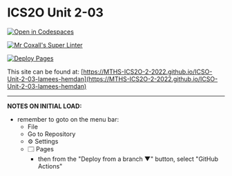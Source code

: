# ICS2O Unit 2-03

[![Open in Codespaces](https://classroom.github.com/assets/launch-codespace-f4981d0f882b2a3f0472912d15f9806d57e124e0fc890972558857b51b24a6f9.svg)](https://classroom.github.com/open-in-codespaces?assignment_repo_id=10331411)

[![Mr Coxall's Super Linter](https://github.com/MTHS-ICS2O-2-2022/ICSO-Unit-2-03-lamees-hemdan/workflows/Mr%20Coxall's%20Super%20Linter/badge.svg)](https://github.com/MTHS-ICS2O-2-2022/ICSO-Unit-2-03-lamees-hemdan/actions)

[![Deploy Pages](https://github.com/MTHS-ICS2O-2-2022/ICSO-Unit-2-03-lamees-hemdan/workflows/Deploy%20Pages/badge.svg)](https://github.com/MTHS-ICS2O-2-2022/ICSO-Unit-2-03-lamees-hemdan/actions)

This site can be found at: [https://MTHS-ICS2O-2-2022.github.io/ICSO-Unit-2-03-lamees-hemdan](https://MTHS-ICS2O-2-2022.github.io/ICSO-Unit-2-03-lamees-hemdan)

---

**NOTES ON INITIAL LOAD:**
- remember to goto on the menu bar:
  - File
  - Go to Repository
  - ⚙ Settings
  - 🗔 Pages
    - then from the "Deploy from a branch ▼" button, select "GitHub Actions"
